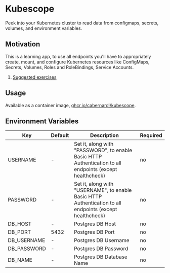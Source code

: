 # Kubescope

Peek into your Kubernetes cluster to read data from configmaps, secrets, volumes, and environment variables.

## Motivation

This is a learning app, to use all endpoints you'll have to appropriately create, mount, and configure Kubernetes resources like ConfigMaps, Secrets, Volumes, Roles and RoleBindings, Service Accounts.

1. [Suggested exercises](./exercises/exercises.md)

## Usage

Available as a container image, [ghcr.io/cabernardi/kubescope](https://github.com/cabernardi/kubescope/pkgs/container/kubescope).

## Environment Variables

Key | Default | Description | Required
--- | ---     | ---         | ---
USERNAME       | - | Set it, along with "PASSWORD", to enable Basic HTTP Authentication to all endpoints (except healthcheck) | no
PASSWORD       | - | Set it, along with "USERNAME", to enable Basic HTTP Authentication to all endpoints (except healthcheck) | no
DB_HOST        | - | Postgres DB Host          | no
DB_PORT        | 5432 | Postgres DB Port       | no
DB_USERNAME    | - | Postgres DB Username      | no
DB_PASSWORD    | - | Postgres DB Password      | no
DB_NAME        | - | Postgres DB Database Name | no

